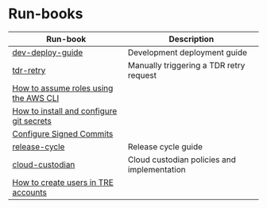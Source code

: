 # Run-books

| Run-book                                        | Description                             |
| ----------------------------------------------- | --------------------------------------- |
| [dev-deploy-guide](dev-deploy-guide/README.md)  | Development deployment guide            |
| [tdr-retry](tdr-retry/README.md)                | Manually triggering a TDR retry request |
| [How to assume roles using the AWS CLI](./how-to-assume-roles-using-AWS-CLI/README.md) |  |
| [How to install and configure git secrets](./how-to-install-git-secrets/README.md) |      |
| [Configure Signed Commits](./signed-commits/README.md) |                                  |
| [release-cycle](./release-cycle/README.md)      | Release cycle guide                     |
| [cloud-custodian](./cloudcustodian/README.md)   | Cloud custodian policies and implementation |
| [How to create users in TRE accounts](./how-to-create-users-in-TRE-accounts/README.md) |  |
